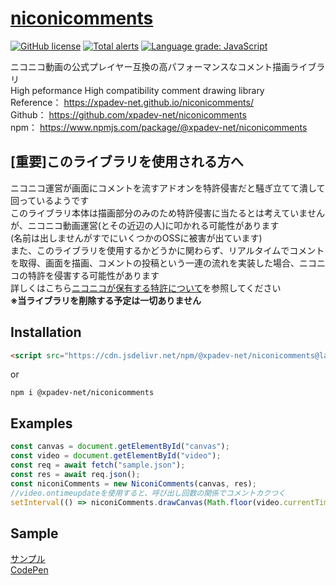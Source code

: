 # [niconicomments](https://xpadev.net/niconicomments/)
[![GitHub license](https://img.shields.io/badge/license-MIT-blue.svg)](https://github.com/xpadev-net/niconicomments/blob/master/LICENSE)
[![Total alerts](https://img.shields.io/lgtm/alerts/g/xpadev-net/niconicomments.svg?logo=lgtm&logoWidth=18)](https://lgtm.com/projects/g/xpadev-net/niconicomments/alerts/)
[![Language grade: JavaScript](https://img.shields.io/lgtm/grade/javascript/g/xpadev-net/niconicomments.svg?logo=lgtm&logoWidth=18)](https://lgtm.com/projects/g/xpadev-net/niconicomments/context:javascript)

ニコニコ動画の公式プレイヤー互換の高パフォーマンスなコメント描画ライブラリ   
High peformance High compatibility comment drawing library  
Reference： https://xpadev-net.github.io/niconicomments/  
Github： https://github.com/xpadev-net/niconicomments  
npm： https://www.npmjs.com/package/@xpadev-net/niconicomments

## [重要]このライブラリを使用される方へ
ニコニコ運営が画面にコメントを流すアドオンを特許侵害だと騒ぎ立てて潰して回っているようです  
このライブラリ本体は描画部分のみのため特許侵害に当たるとは考えていませんが、ニコニコ動画運営(とその近辺の人)に叩かれる可能性があります  
(名前は出しませんがすでにいくつかのOSSに被害が出ています)  
また、このライブラリを使用するかどうかに関わらず、リアルタイムでコメントを取得、画面を描画、コメントの投稿という一連の流れを実装した場合、ニコニコの特許を侵害する可能性があります  
詳しくはこちら[ニコニコが保有する特許について](https://github.com/xpadev-net/niconicomments/blob/master/ABOUT_PATENT.md)を参照してください  
**※当ライブラリを削除する予定は一切ありません**

## Installation
```html
<script src="https://cdn.jsdelivr.net/npm/@xpadev-net/niconicomments@latest/dist/bundle.min.js"></script>
```
or
```
npm i @xpadev-net/niconicomments
```

## Examples
```javascript
const canvas = document.getElementById("canvas");
const video = document.getElementById("video");
const req = await fetch("sample.json");
const res = await req.json();
const niconiComments = new NiconiComments(canvas, res);
//video.ontimeupdateを使用すると、呼び出し回数の関係でコメントカクつく
setInterval(() => niconiComments.drawCanvas(Math.floor(video.currentTime * 100)), 10);
```

## Sample
[サンプル](https://xpadev.net/niconicomments/sample.html)  
[CodePen](https://codepen.io/xpadev-net/pen/mdBdQmX)  
